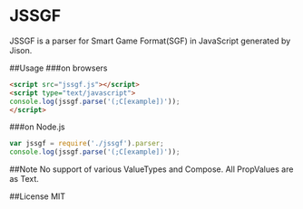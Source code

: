 # JSSGF
JSSGF is a parser for Smart Game Format(SGF) in JavaScript generated by Jison.

##Usage
###on browsers
```html
<script src="jssgf.js"></script>
<script type="text/javascript">
console.log(jssgf.parse('(;C[example])'));
</script>
```
###on Node.js
```javascript
var jssgf = require('./jssgf').parser;
console.log(jssgf.parse('(;C[example])'));
```

##Note
No support of various ValueTypes and Compose. All PropValues are as Text.

##License
MIT

